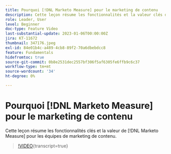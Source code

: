 ```yaml
---
title: Pourquoi [!DNL Marketo Measure] pour le marketing de contenu
description: Cette leçon résume les fonctionnalités et la valeur clés de [!DNL Marketo Measure] pour les équipes de marketing de contenu.
role: Leader, User
level: Beginner
doc-type: Feature Video
last-substantial-update: 2023-01-06T00:00:00Z
jira: KT-11672
thumbnail: 347176.jpeg
exl-id: 84e01b4c-a489-4cb8-89f2-70a6dbebdcc8
feature: Fundamentals
hidefromtoc: true
source-git-commit: 0b8e2531dec2557bf306f5af6305fe6ffb9c6c37
workflow-type: tm+mt
source-wordcount: '34'
ht-degree: 0%

---
```


# Pourquoi [!DNL Marketo Measure] pour le marketing de contenu

Cette leçon résume les fonctionnalités clés et la valeur de [!DNL Marketo Measure] pour les équipes de marketing de contenu.

>[!VIDEO](https://video.tv.adobe.com/v/3431571/?learn=on&captions=fre_fr){transcript=true}
